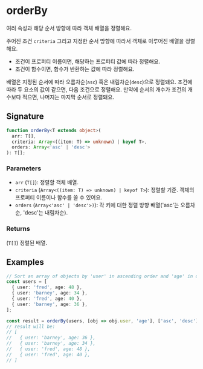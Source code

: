 # orderBy

여러 속성과 해당 순서 방향에 따라 객체 배열을 정렬해요.

주어진 조건 `criteria` 그리고 지정한 순서 방향에 따라서 객체로 이루어진 배열을 정렬해요.

- 조건이 프로퍼티 이름이면, 해당하는 프로퍼티 값에 따라 정렬해요.
- 조건이 함수이면, 함수가 반환하는 값에 따라 정렬해요.

배열은 지정된 순서에 따라 오름차순(`asc`) 혹은 내림차순(`desc`)으로 정렬돼요.
조건에 따라 두 요소의 값이 같으면, 다음 조건으로 정렬해요.
만약에 순서의 개수가 조건의 개수보다 적으면, 나머지는 마지막 순서로 정렬돼요.

## Signature

```typescript
function orderBy<T extends object>(
  arr: T[],
  criteria: Array<((item: T) => unknown) | keyof T>,
  orders: Array<'asc' | 'desc'>
): T[];
```

### Parameters

- `arr` (`T[]`): 정렬할 객체 배열.
- `criteria` (`Array<((item: T) => unknown) | keyof T>`): 정렬할 기준. 객체의 프로퍼티 이름이나 함수를 쓸 수 있어요.
- `orders` (`Array<'asc' | 'desc'>)`): 각 키에 대한 정렬 방향 배열('asc'는 오름차순, 'desc'는 내림차순).

### Returns

(`T[]`) 정렬된 배열.

## Examples

```typescript
// Sort an array of objects by 'user' in ascending order and 'age' in descending order.
const users = [
  { user: 'fred', age: 48 },
  { user: 'barney', age: 34 },
  { user: 'fred', age: 40 },
  { user: 'barney', age: 36 },
];

const result = orderBy(users, [obj => obj.user, 'age'], ['asc', 'desc']);
// result will be:
// [
//   { user: 'barney', age: 36 },
//   { user: 'barney', age: 34 },
//   { user: 'fred', age: 48 },
//   { user: 'fred', age: 40 },
// ]
```
